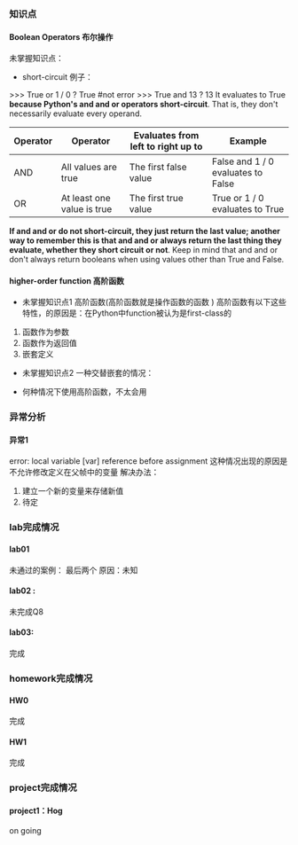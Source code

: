 ### 知识点
#### Boolean Operators 布尔操作
未掌握知识点：
- short-circuit
例子：

\>>> True or 1 / 0
? True #not error
\>>> True and 13
? 13
It evaluates to True **because Python's and and or operators short-circuit**. 
That is, they don't necessarily evaluate every operand.

|Operator | Operator | Evaluates from left to right up to | Example |
| -----| -----| ------| ------| 
|AND| All values are true | The first false value | False and 1 / 0 evaluates to False|
|OR | At least one value is true | The first true value | True or 1 / 0 evaluates to True |

**If and and or do not short-circuit, they just return the last value; another way to remember this is that and and or always return the last thing they evaluate, whether they short circuit or not**. Keep in mind that and and or don't always return booleans when using values other than True and False.


#### higher-order function 高阶函数
- 未掌握知识点1
高阶函数(高阶函数就是操作函数的函数 )
高阶函数有以下这些特性，的原因是：在Python中function被认为是first-class的
1. 函数作为参数
2. 函数作为返回值
3. 嵌套定义

- 未掌握知识点2
一种交替嵌套的情况：

- 何种情况下使用高阶函数，不太会用



### 异常分析
#### 异常1
error: local variable [var] reference before assignment
这种情况出现的原因是不允许修改定义在父帧中的变量
解决办法：
1. 建立一个新的变量来存储新值
2. 待定




### lab完成情况
#### lab01
未通过的案例： 最后两个  原因：未知
#### lab02 : 
未完成Q8
#### lab03:
完成

### homework完成情况
#### HW0
完成
#### HW1
完成

### project完成情况
#### project1：Hog
on going
